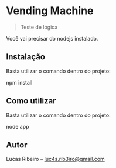 # Vending Machine
> Teste de lógica

Você vai precisar do nodejs instalado.

## Instalação

Basta utilizar o comando dentro do projeto:

npm install

## Como utilizar

Basta utilizar o comando dentro do projeto:

node app

## Autor

Lucas Ribeiro – luc4s.rib3iro@gmail.com